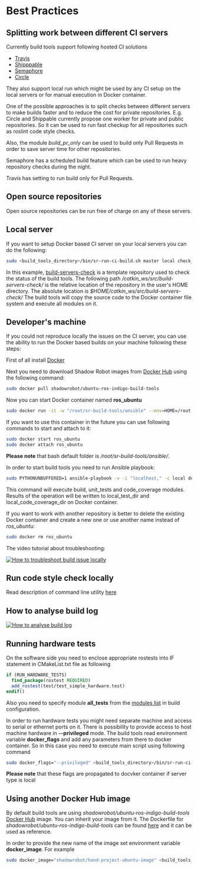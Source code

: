 # Best Practices

## Splitting work between different CI servers

Currently build tools support following hosted CI solutions 

  * [Travis](setup/travis.md)
  * [Shipppable](https://www.shippable.com)
  * [Semaphore](https://semaphoreci.com)
  * [Circle](https://circleci.com)
 
They also support local run which might be used by any CI setup on the local servers or for manual execution in Docker container.

One of the possible approaches is to split checks between different servers to make builds faster and to reduce the cost for private repositories.
E.g. Circle and Shippable currently propose one worker for private and public repositories.
So it can be used to run fast checkup for all repositories such as roslint code style checks.

Also, the module *build_pr_only* can be used to build only Pull Requests in order to save server time for other repositories.

Semaphore has a scheduled build feature which can be used to run heavy repository checks during the night.

Travis has setting to run build only for Pull Requests.

## Open source repositories

Open source repositories can be run free of charge on any of these servers.  

## Local server

If you want to setup Docker based CI server on your local servers you can do the following:

```bash
sudo <build_tools_directory>/bin/sr-run-ci-build.sh master local check_cache,build /catkin_ws/src/build-servers-check/
```
In this example, [build-servers-check](https://github.com/shadow-robot/build-servers-check) is a template repository used to check the status of the build tools.
The following path */catkin_ws/src/build-servers-check/* is the relative location of the repository in the user's HOME directory.
The absolute location is *$HOME/catkin_ws/src/build-servers-check/*
The build tools will copy the source code to the Docker container file system and execute all modules on it.

## Developer's machine

If you could not reproduce locally the issues on the CI server, you can use the ability to run the Docker based builds on your machine following these steps:

First of all install [Docker](https://www.docker.com/)

Next you need to download Shadow Robot images from [Docker Hub](https://hub.docker.com/r/shadowrobot/ubuntu-ros-indigo-build-tools/) using the following command:

```bash
sudo docker pull shadowrobot/ubuntu-ros-indigo-build-tools
```

Now you can start Docker container named **ros_ubuntu**

```bash
sudo docker run -it -w "/root/sr-build-tools/ansible" --env=HOME=/root --name "ros_ubuntu" -v $HOME:/host:rw "shadowrobot/ubuntu-ros-indigo-build-tools" bash
```

If you want to use this container in the future you can use following commands to start and attach to it:

```bash
sudo docker start ros_ubuntu
sudo docker attach ros_ubuntu
```
**Please note** that bash default folder is */root/sr-build-tools/ansible/*.

In order to start build tools you need to run Ansible playbook:

```bash
sudo PYTHONUNBUFFERED=1 ansible-playbook -v -i "localhost," -c local docker_site.yml --tags "local,check_cache,code_coverage" -e "local_repo_dir=/host/catkin_ws/src/build-servers-check/ local_test_dir=/root/workspace/test_results local_code_coverage_dir=/root/workspace/coverage_results"
```

This command will execute build, unit_tests and code_coverage modules.
Results of the operation will be written to local_test_dir and local_code_coverage_dir on Docker container.

If you want to work with another repository is better to delete the existing Docker container and create a new one or use another name instead of *ros_ubuntu*:

```bash
sudo docker rm ros_ubuntu
```

The video tutorial about troubleshooting:

[![How to troubleshoot build issue locally](http://img.youtube.com/vi/Ls5THum5ZGc/0.jpg)](http://www.youtube.com/watch?v=Ls5THum5ZGc)

## Run code style check locally

Read description of command line utility [here](/bin/README.md)


## How to analyse build log
 
[![How to analyse build log](http://img.youtube.com/vi/dFBWxV8WkHk/0.jpg)](http://www.youtube.com/watch?v=dFBWxV8WkHk)

## Running hardware tests

On the software side you need to enclose appropriate rostests into IF statement in CMakeList.txt file as following
```cmake
if (RUN_HARDWARE_TESTS)
  find_package(rostest REQUIRED)
  add_rostest(test/test_simple_hardware.test)
endif()
```
Also you need to specify module **all_tests** from the [modules list](modules.md) in build configuration. 

In order to run hardware tests you might need separate machine and access to serial or ethernet ports on it.
There is possibility to provide access to host machine hardware in **--privileged** mode.
The build tools read environment variable **docker_flags** and add any parameters from there to docker container.
So in this case you need to execute main script using following command
```bash
sudo docker_flags="--privileged" <build_tools_directory>/bin/sr-run-ci-build.sh master local check_cache,build /catkin_ws/src/build-servers-check/
```
**Please note** that these flags are propagated to docvker container if server type is local

## Using another Docker Hub image

By default build tools are using *shadowrobot/ubuntu-ros-indigo-build-tools* [Docker Hub](https://hub.docker.com/r/shadowrobot/ubuntu-ros-indigo-build-tools/) image.
You can inherit your image from it.
The Dockerfile for *shadowrobot/ubuntu-ros-indigo-build-tools* can be found [here](https://github.com/shadow-robot/sr-build-tools/blob/master/docker/ci/Dockerfile) and it can be used as reference.

In order to provide the new name of the image set environment variable **docker_image**.
 For example
```bash
sudo docker_image="shadowrobot/hand-project-ubuntu-image" <build_tools_directory>/bin/sr-run-ci-build.sh master local check_cache,build /catkin_ws/src/build-servers-check/
```
